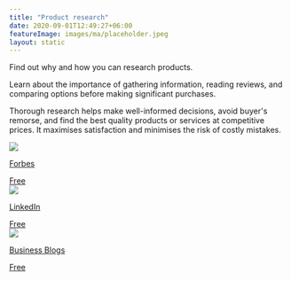 ```yaml
---
title: "Product research"
date: 2020-09-01T12:49:27+06:00
featureImage: images/ma/placeholder.jpeg
layout: static
---
```


Find out why and how you can research products.

Learn about the importance of gathering information, reading reviews, and comparing options before making significant purchases.

Thorough research helps make well-informed decisions, avoid buyer's remorse, and find the best quality products or services at competitive prices. It maximises satisfaction and minimises the risk of costly mistakes.

<a class="ma-link" href="https://www.forbes.com/sites/theyec/2020/03/11/14-things-to-consider-before-making-a-major-purchase/?sh=148fe5b3674c"><div class="ma-card ma-card-Wealth"><div class="ma-icon"><img src ="/images/icon-check.png"/></div><div class="ma-name"><p>Forbes</p></div><div class="ma-paid-text"><span>Free</span></div></div></a><a class="ma-link" href="https://www.linkedin.com/pulse/what-importance-research-before-purchasing-materials-amin-mirsepasi/"><div class="ma-card ma-card-Wealth"><div class="ma-icon"><img src ="/images/icon-check.png"/></div><div class="ma-name"><p>LinkedIn</p></div><div class="ma-paid-text"><span>Free </span></div></div></a><a class="ma-link" href="https://www.businessblogshub.com/2017/12/researching-that-product-before-you-buy/"><div class="ma-card ma-card-Wealth"><div class="ma-icon"><img src ="/images/icon-check.png"/></div><div class="ma-name"><p>Business Blogs</p></div><div class="ma-paid-text"><span>Free </span></div></div></a>  

<br/><br/>






